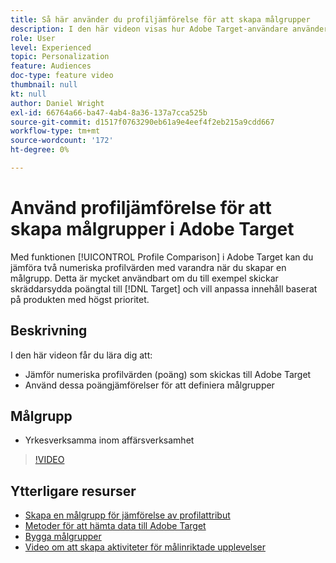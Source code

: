 ```yaml
---
title: Så här använder du profiljämförelse för att skapa målgrupper
description: I den här videon visas hur Adobe Target-användare använder funktionen Profiljämförelse för att jämföra två numeriska profilvärden med varandra när de skapar en målgrupp.
role: User
level: Experienced
topic: Personalization
feature: Audiences
doc-type: feature video
thumbnail: null
kt: null
author: Daniel Wright
exl-id: 66764a66-ba47-4ab4-8a36-137a7cca525b
source-git-commit: d1517f0763290eb61a9e4eef4f2eb215a9cdd667
workflow-type: tm+mt
source-wordcount: '172'
ht-degree: 0%

---
```


# Använd profiljämförelse för att skapa målgrupper i Adobe Target

Med funktionen [!UICONTROL Profile Comparison] i Adobe Target kan du jämföra två numeriska profilvärden med varandra när du skapar en målgrupp. Detta är mycket användbart om du till exempel skickar skräddarsydda poängtal till [!DNL Target] och vill anpassa innehåll baserat på produkten med högst prioritet.

## Beskrivning

I den här videon får du lära dig att:

* Jämför numeriska profilvärden (poäng) som skickas till Adobe Target
* Använd dessa poängjämförelser för att definiera målgrupper

## Målgrupp

* Yrkesverksamma inom affärsverksamhet

>[!VIDEO](https://video.tv.adobe.com/v/23218/?quality=12)

## Ytterligare resurser

* [Skapa en målgrupp för jämförelse av profilattribut](https://experienceleague.adobe.com/docs/target/using/audiences/create-audiences/creating-a-profile-attribute-comparison-audience.html?lang=en)
* [Metoder för att hämta data till Adobe Target](https://experienceleague.adobe.com/docs/target/using/implement-target/before-implement/methods/methods-to-get-data-into-target.html?lang=en)
* [Bygga målgrupper](https://experienceleague.adobe.com/docs/target/using/audiences/create-audiences/create-audience.html?lang=en)
* [Video om att skapa aktiviteter för målinriktade upplevelser](../activities/create-experience-targeting-activities.md)
